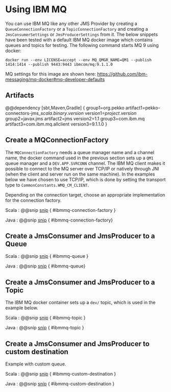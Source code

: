 # Using IBM MQ

You can use IBM MQ like any other JMS Provider by creating a `QueueConnectionFactory` or a `TopicConnectionFactory`
and creating a `JmsConsumerSettings` or `JmsProducerSettings` from it.
The below snippets have been tested with a default IBM MQ docker image which contains queues and topics for testing.
The following command starts MQ 9 using docker:

    docker run --env LICENSE=accept --env MQ_QMGR_NAME=QM1 --publish 1414:1414 --publish 9443:9443 ibmcom/mq:9.1.1.0

MQ settings for this image are shown here: https://github.com/ibm-messaging/mq-docker#mq-developer-defaults

## Artifacts

@@dependency [sbt,Maven,Gradle] {
  group1=org.pekko
  artifact1=pekko-connectors-jms_$scala.binary.version$
  version1=$project.version$
  group2=javax.jms
  artifact2=jms
  version2=1.1
  group3=com.ibm.mq
  artifact3=com.ibm.mq.allclient
  version3=9.1.1.0
}

## Create a MQConnectionFactory
The `MQConnectionFactory` needs a queue manager name and a channel name, the docker command used in the previous section sets up a `QM1` queue manager and a `DEV.APP.SVRCONN` channel. The IBM MQ client makes it possible to
connect to the MQ server over TCP/IP or natively through JNI (when the client and server run on the same machine). In the examples below we have chosen to use TCP/IP, which is done by setting the transport type to `CommonConstants.WMQ_CM_CLIENT`.

Depending on the connection target, choose an appropriate implementation for the connection factory.

Scala
: @@snip [snip](/jms/src/test/scala/docs/scaladsl/JmsIbmmqConnectorsSpec.scala) { #ibmmq-connection-factory }

Java
: @@snip [snip](/jms/src/test/java/docs/javadsl/JmsIbmmqConnectorsTest.java) { #ibmmq-connection-factory} 

## Create a JmsConsumer and JmsProducer to a Queue

Scala
: @@snip [snip](/jms/src/test/scala/docs/scaladsl/JmsIbmmqConnectorsSpec.scala) { #ibmmq-queue }

Java
: @@snip [snip](/jms/src/test/java/docs/javadsl/JmsIbmmqConnectorsTest.java) { #ibmmq-queue} 

## Create a JmsConsumer and JmsProducer to a Topic
The IBM MQ docker container sets up a `dev/` topic, which is used in the example below.

Scala
: @@snip [snip](/jms/src/test/scala/docs/scaladsl/JmsIbmmqConnectorsSpec.scala) { #ibmmq-topic }

Java
: @@snip [snip](/jms/src/test/java/docs/javadsl/JmsIbmmqConnectorsTest.java) { #ibmmq-topic } 

## Create a JmsConsumer and JmsProducer to custom destination
Example with custom queue.

Scala
: @@snip [snip](/jms/src/test/scala/docs/scaladsl/JmsIbmmqConnectorsSpec.scala) { #ibmmq-custom-destination }

Java
: @@snip [snip](/jms/src/test/java/docs/javadsl/JmsIbmmqConnectorsTest.java) { #ibmmq-custom-destination } 
